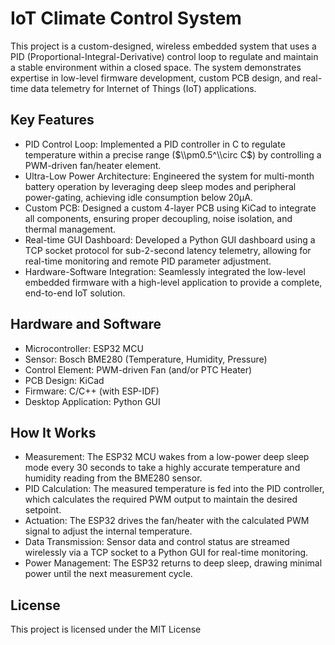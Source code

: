 # IoT Climate Control System
This project is a custom-designed, wireless embedded system that uses a PID (Proportional-Integral-Derivative) control loop to regulate and maintain a stable environment within a closed space. The system demonstrates expertise in low-level firmware development, custom PCB design, and real-time data telemetry for Internet of Things (IoT) applications.

## Key Features
- PID Control Loop: Implemented a PID controller in C to regulate temperature within a precise range ($\\pm0.5^\\circ C$) by controlling a PWM-driven fan/heater element.
- Ultra-Low Power Architecture: Engineered the system for multi-month battery operation by leveraging deep sleep modes and peripheral power-gating, achieving idle consumption below 20μA.
- Custom PCB: Designed a custom 4-layer PCB using KiCad to integrate all components, ensuring proper decoupling, noise isolation, and thermal management.
- Real-time GUI Dashboard: Developed a Python GUI dashboard using a TCP socket protocol for sub-2-second latency telemetry, allowing for real-time monitoring and remote PID parameter adjustment.
- Hardware-Software Integration: Seamlessly integrated the low-level embedded firmware with a high-level application to provide a complete, end-to-end IoT solution.

## Hardware and Software
- Microcontroller: ESP32 MCU
- Sensor: Bosch BME280 (Temperature, Humidity, Pressure)
- Control Element: PWM-driven Fan (and/or PTC Heater)
- PCB Design: KiCad
- Firmware: C/C++ (with ESP-IDF)
- Desktop Application: Python GUI

## How It Works
- Measurement: The ESP32 MCU wakes from a low-power deep sleep mode every 30 seconds to take a highly accurate temperature and humidity reading from the BME280 sensor.
- PID Calculation: The measured temperature is fed into the PID controller, which calculates the required PWM output to maintain the desired setpoint.
- Actuation: The ESP32 drives the fan/heater with the calculated PWM signal to adjust the internal temperature.
- Data Transmission: Sensor data and control status are streamed wirelessly via a TCP socket to a Python GUI for real-time monitoring.
- Power Management: The ESP32 returns to deep sleep, drawing minimal power until the next measurement cycle.

## License
This project is licensed under the MIT License
